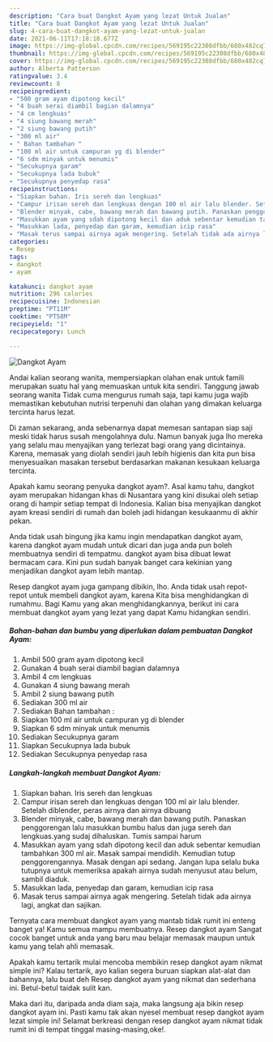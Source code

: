 ```yaml
---
description: "Cara buat Dangkot Ayam yang lezat Untuk Jualan"
title: "Cara buat Dangkot Ayam yang lezat Untuk Jualan"
slug: 4-cara-buat-dangkot-ayam-yang-lezat-untuk-jualan
date: 2021-06-11T17:18:18.677Z
image: https://img-global.cpcdn.com/recipes/569195c22308dfbb/680x482cq70/dangkot-ayam-foto-resep-utama.jpg
thumbnail: https://img-global.cpcdn.com/recipes/569195c22308dfbb/680x482cq70/dangkot-ayam-foto-resep-utama.jpg
cover: https://img-global.cpcdn.com/recipes/569195c22308dfbb/680x482cq70/dangkot-ayam-foto-resep-utama.jpg
author: Alberta Patterson
ratingvalue: 3.4
reviewcount: 8
recipeingredient:
- "500 gram ayam dipotong kecil"
- "4 buah serai diambil bagian dalamnya"
- "4 cm lengkuas"
- "4 siung bawang merah"
- "2 siung bawang putih"
- "300 ml air"
- " Bahan tambahan "
- "100 ml air untuk campuran yg di blender"
- "6 sdm minyak untuk menumis"
- "Secukupnya garam"
- "Secukupnya lada bubuk"
- "Secukupnya penyedap rasa"
recipeinstructions:
- "Siapkan bahan. Iris sereh dan lengkuas"
- "Campur irisan sereh dan lengkuas dengan 100 ml air lalu blender. Setelah diblender, peras airnya dan airnya dibuang"
- "Blender minyak, cabe, bawang merah dan bawang putih. Panaskan penggorengan lalu masukkan bumbu halus dan juga sereh dan lengkuas.yang sudaj dihaluskan. Tumis sampai harum"
- "Masukkan ayam yang sdah dipotong kecil dan aduk sebentar kemudian tambahkan 300 ml air. Masak sampai mendidih. Kemudian tutup penggorengannya. Masak dengan api sedang. Jangan lupa selalu buka tutupnya untuk memeriksa apakah airnya sudah menyusut atau belum, sambil diaduk."
- "Masukkan lada, penyedap dan garam, kemudian icip rasa"
- "Masak terus sampai airnya agak mengering. Setelah tidak ada airnya lagi, angkat dan sajikan."
categories:
- Resep
tags:
- dangkot
- ayam

katakunci: dangkot ayam 
nutrition: 296 calories
recipecuisine: Indonesian
preptime: "PT11M"
cooktime: "PT58M"
recipeyield: "1"
recipecategory: Lunch

---
```



![Dangkot Ayam](https://img-global.cpcdn.com/recipes/569195c22308dfbb/680x482cq70/dangkot-ayam-foto-resep-utama.jpg)

Andai kalian seorang wanita, mempersiapkan olahan enak untuk famili merupakan suatu hal yang memuaskan untuk kita sendiri. Tanggung jawab seorang  wanita Tidak cuma mengurus rumah saja, tapi kamu juga wajib memastikan kebutuhan nutrisi terpenuhi dan olahan yang dimakan keluarga tercinta harus lezat.

Di zaman  sekarang, anda sebenarnya dapat memesan santapan siap saji meski tidak harus susah mengolahnya dulu. Namun banyak juga lho mereka yang selalu mau menyajikan yang terlezat bagi orang yang dicintainya. Karena, memasak yang diolah sendiri jauh lebih higienis dan kita pun bisa menyesuaikan masakan tersebut berdasarkan makanan kesukaan keluarga tercinta. 



Apakah kamu seorang penyuka dangkot ayam?. Asal kamu tahu, dangkot ayam merupakan hidangan khas di Nusantara yang kini disukai oleh setiap orang di hampir setiap tempat di Indonesia. Kalian bisa menyajikan dangkot ayam kreasi sendiri di rumah dan boleh jadi hidangan kesukaanmu di akhir pekan.

Anda tidak usah bingung jika kamu ingin mendapatkan dangkot ayam, karena dangkot ayam mudah untuk dicari dan juga anda pun boleh membuatnya sendiri di tempatmu. dangkot ayam bisa dibuat lewat bermacam cara. Kini pun sudah banyak banget cara kekinian yang menjadikan dangkot ayam lebih mantap.

Resep dangkot ayam juga gampang dibikin, lho. Anda tidak usah repot-repot untuk membeli dangkot ayam, karena Kita bisa menghidangkan di rumahmu. Bagi Kamu yang akan menghidangkannya, berikut ini cara membuat dangkot ayam yang lezat yang dapat Kamu hidangkan sendiri.

<!--inarticleads1-->

##### Bahan-bahan dan bumbu yang diperlukan dalam pembuatan Dangkot Ayam:

1. Ambil 500 gram ayam dipotong kecil
1. Gunakan 4 buah serai diambil bagian dalamnya
1. Ambil 4 cm lengkuas
1. Gunakan 4 siung bawang merah
1. Ambil 2 siung bawang putih
1. Sediakan 300 ml air
1. Sediakan  Bahan tambahan :
1. Siapkan 100 ml air untuk campuran yg di blender
1. Siapkan 6 sdm minyak untuk menumis
1. Sediakan Secukupnya garam
1. Siapkan Secukupnya lada bubuk
1. Sediakan Secukupnya penyedap rasa




<!--inarticleads2-->

##### Langkah-langkah membuat Dangkot Ayam:

1. Siapkan bahan. Iris sereh dan lengkuas
1. Campur irisan sereh dan lengkuas dengan 100 ml air lalu blender. Setelah diblender, peras airnya dan airnya dibuang
1. Blender minyak, cabe, bawang merah dan bawang putih. Panaskan penggorengan lalu masukkan bumbu halus dan juga sereh dan lengkuas.yang sudaj dihaluskan. Tumis sampai harum
1. Masukkan ayam yang sdah dipotong kecil dan aduk sebentar kemudian tambahkan 300 ml air. Masak sampai mendidih. Kemudian tutup penggorengannya. Masak dengan api sedang. Jangan lupa selalu buka tutupnya untuk memeriksa apakah airnya sudah menyusut atau belum, sambil diaduk.
1. Masukkan lada, penyedap dan garam, kemudian icip rasa
1. Masak terus sampai airnya agak mengering. Setelah tidak ada airnya lagi, angkat dan sajikan.




Ternyata cara membuat dangkot ayam yang mantab tidak rumit ini enteng banget ya! Kamu semua mampu membuatnya. Resep dangkot ayam Sangat cocok banget untuk anda yang baru mau belajar memasak maupun untuk kamu yang telah ahli memasak.

Apakah kamu tertarik mulai mencoba membikin resep dangkot ayam nikmat simple ini? Kalau tertarik, ayo kalian segera buruan siapkan alat-alat dan bahannya, lalu buat deh Resep dangkot ayam yang nikmat dan sederhana ini. Betul-betul taidak sulit kan. 

Maka dari itu, daripada anda diam saja, maka langsung aja bikin resep dangkot ayam ini. Pasti kamu tak akan nyesel membuat resep dangkot ayam lezat simple ini! Selamat berkreasi dengan resep dangkot ayam nikmat tidak rumit ini di tempat tinggal masing-masing,oke!.


